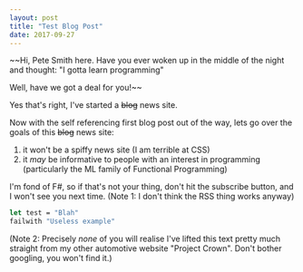 ```yaml
---
layout: post
title: "Test Blog Post"
date: 2017-09-27
---
```


~~Hi, Pete Smith here. Have you ever woken up in the middle of the night and thought: "I gotta learn programming"

Well, have we got a deal for you!~~

Yes that's right, I've started a ~~blog~~ news site.

Now with the self referencing first blog post out of the way, lets go over the goals of this ~~blog~~ news site:
1. it won't be a spiffy news site (I am terrible at CSS)
2. it _may_ be informative to people with an interest in programming (particularly the ML family of Functional Programming)

I'm fond of F#, so if that's not your thing, don't hit the subscribe button, and I won't see you next time. (Note 1: I don't think the RSS thing works anyway)

```fsharp
let test = "Blah"
failwith "Useless example"
```

(Note 2: Precisely _none_ of you will realise I've lifted this text pretty much straight from my other automotive website "Project Crown". Don't bother googling, you won't find it.)